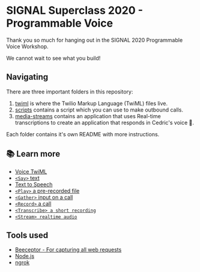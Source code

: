 # SIGNAL Superclass 2020 - Programmable Voice

Thank you so much for hanging out in the SIGNAL 2020 Programmable Voice Workshop.

We cannot wait to see what you build!

## Navigating

There are three important folders in this repository:

1. [twiml](./twiml) is where the Twilio Markup Language (TwiML) files live.
1. [scripts](./scripts) contains a script which you can use to make outbound calls.
1. [media-streams](./media-streams) contains an application that uses Real-time transcriptions to create an application that responds in Cedric's voice 🤖.

Each folder contains it's own README with more instructions.

## 📚 Learn more

* [Voice TwiML](https://www.twilio.com/docs/voice/twiml)
* [`<Say>` text](https://www.twilio.com/docs/voice/twiml/say)
* [Text to Speech](https://www.twilio.com/docs/voice/twiml/say/text-speech)
* [`<Play>` a pre-recorded file](https://www.twilio.com/docs/voice/twiml/play)
* [`<Gather>` input on a call](https://www.twilio.com/docs/voice/twiml/gather)
* [`<Record>` a call](https://www.twilio.com/docs/voice/twiml/record)
* [`<Transcribe> a short recording`](https://www.twilio.com/docs/voice/twiml/record#transcribe)
* [`<Stream> realtime audio`](https://www.twilio.com/docs/voice/twiml/stream)

## Tools used

* [Beeceptor - For capturing all web requests](https://beeceptor.com)
* [Node.js](https://nodejs.org/en/)
* [ngrok](https://ngrok.io)
